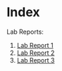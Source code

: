 # Index

Lab Reports:
1. [Lab Report 1](LabReport1/lab-report-1-week-2.html)
2. [Lab Report 2](LabReport2/lab-report-2-week-4.html)
3. [Lab Report 3](https://lbryton.github.io/cse15l-lab-reports/LabReport3/lab-report-3-week-6.html)